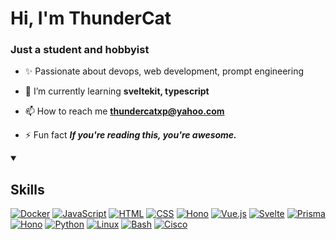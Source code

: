 <h1 >Hi, I'm ThunderCat</h1>
<h3 >Just a student and hobbyist</h3>

- ✨ Passionate about devops, web development, prompt engineering

- 🌱 I’m currently learning **sveltekit, typescript**

- 📫 How to reach me **thundercatxp@yahoo.com**

- ⚡ Fun fact ***If you're reading this, you're awesome.***


<details open>
  <summary><h2>Skills</h2></summary>

[![Docker](https://img.shields.io/badge/Docker-2496ED?logo=docker&logoColor=fff)](#)
[![JavaScript](https://img.shields.io/badge/JavaScript-F7DF1E?logo=javascript&logoColor=000)](#)
[![HTML](https://img.shields.io/badge/HTML-%23E34F26.svg?logo=html5&logoColor=white)](#)
[![CSS](https://img.shields.io/badge/CSS-1572B6?logo=css3&logoColor=fff)](#)
[![Hono](https://img.shields.io/badge/Hono-E36002?logo=hono&logoColor=fff)](#)
[![Vue.js](https://img.shields.io/badge/Vue.js-4FC08D?logo=vuedotjs&logoColor=fff)](#)
[![Svelte](https://img.shields.io/badge/Svelte-%23f1413d.svg?logo=svelte&logoColor=white)](#)
[![Prisma](https://img.shields.io/badge/Prisma-2D3748?logo=prisma&logoColor=white)](#)
[![Hono](https://img.shields.io/badge/Hono-E36002?logo=hono&logoColor=fff)](#)
[![Python](https://img.shields.io/badge/Python-3776AB?logo=python&logoColor=fff)](#)
[![Linux](https://img.shields.io/badge/Linux-FCC624?logo=linux&logoColor=black)](#)
[![Bash](https://img.shields.io/badge/Bash-4EAA25?logo=gnubash&logoColor=fff)](#)
[![Cisco](https://img.shields.io/badge/Cisco-4DABCF?logo=cisco&logoColor=fff)](#)


</details>
